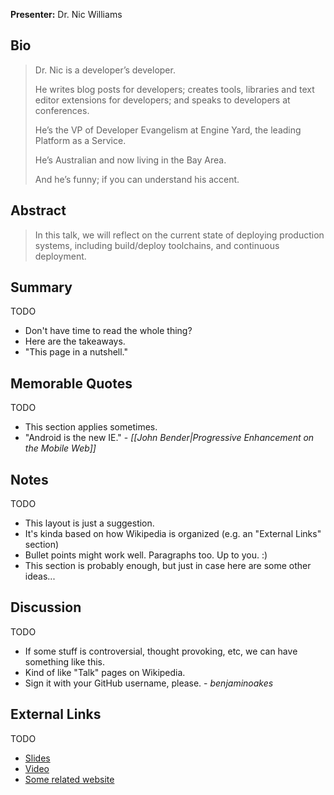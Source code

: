 **Presenter:** Dr. Nic Williams

## Bio

> Dr. Nic is a developer’s developer.
>
> He writes blog posts for developers; creates tools, libraries and text editor extensions for developers; and speaks to developers at conferences.
>
> He’s the VP of Developer Evangelism at Engine Yard, the leading Platform as a Service.
>
> He’s Australian and now living in the Bay Area.
>
> And he’s funny; if you can understand his accent.

## Abstract

> In this talk, we will reflect on the current state of deploying production systems, including build/deploy toolchains, and continuous deployment.

## Summary

TODO

* Don't have time to read the whole thing?
* Here are the takeaways.
* "This page in a nutshell."

## Memorable Quotes

TODO

* This section applies sometimes.
* "Android is the new IE." - _[[John Bender|Progressive Enhancement on the Mobile Web]]_

## Notes

TODO

* This layout is just a suggestion.
* It's kinda based on how Wikipedia is organized (e.g. an "External Links" section)
* Bullet points might work well.  Paragraphs too.  Up to you.  :)
* This section is probably enough, but just in case here are some other ideas...

## Discussion

TODO

* If some stuff is controversial, thought provoking, etc, we can have something like this.
* Kind of like "Talk" pages on Wikipedia.
* Sign it with your GitHub username, please.  - _benjaminoakes_

## External Links

TODO

* [Slides](http://www.example.com/)
* [Video](http://www.example.com/)
* [Some related website](http://www.example.com/)